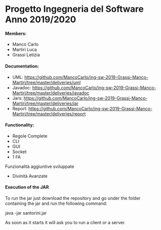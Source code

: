 # **Progetto Ingegneria del Software Anno 2019/2020**

#### **Members:**
- Manco Carlo
- Martiri Luca
- Grassi Letizia

#### **Documentation:**
- UML: https://github.com/MancoCarlo/ing-sw-2019-Grassi-Manco-Martiri/tree/master/deliveries/uml
- Javadoc: https://github.com/MancoCarlo/ing-sw-2019-Grassi-Manco-Martiri/tree/master/deliveries/javadoc
- Jars: https://github.com/MancoCarlo/ing-sw-2019-Grassi-Manco-Martiri/tree/master/deliveries/jar
- Report: https://github.com/MancoCarlo/ing-sw-2019-Grassi-Manco-Martiri/tree/master/deliveries/report

#### **Functionality:**
- Regole Complete
- CLI
- GUI
- Socket
- 1 FA

Funzionalità aggiuntive sviluppate
- Divinità Avanzate

#### **Execution of the JAR**

To run the jar just download the repository and go under the folder containing the jar and run the following command:

java -jar santorini.jar

As soon as it starts it will ask you to run a client or a server.
